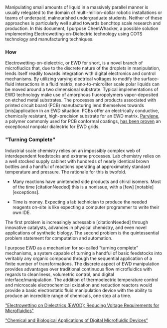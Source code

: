 Manipulating small amounts of liquid in a massively parallel manner is usually relegated to the domain of multi-million-dollar robotic installations or teams of underpaid, malnourished undergraduate students. Neither of these approaches is particularly well suited towards benchtop scale research and production. In this document, I purpose ChemWhacker, a possible solution implementing Electrowetting-on-Dielectric technology using COTS technology and manufacturing techniques. 

### How

Electrowetting-on-dielectric, or EWD for short, is a novel branch of microfludics that, due to the discrete nature of the droplets in manipulation, lends itself readily towards integration with digital electronics and control mechanisms. By utilizing varying electrical voltages to modify the surface-fluid interactions in a fluid matrix, nano-to-microliter scale polar liquids can be moved around a two dimensional substrate. Typical implementations of EWD technology make use of amorphous fluoropolymers vapor-deposited on etched metal substrates. The processes and products associated with printed circuit board (PCB) manufacturing lend themselves towards [mis]application in an EWD situation. PCBs offer an electrically conductive, chemically resistant, high-precision substrate for an EWD matrix. [Parylene](http://www.nbtc.cornell.edu/facilities/downloads/Parylene%20Information%20Sheets.pdf), a polymer commonly used for PCB conformal coatings, [has been proven](http://secs.ceas.uc.edu/devices/Downloads/Documents/Publications/Reliable%20and%20low-voltage%20electrowetting%20on%20thin%20Parylene%20films.pdf) an exceptional nonpolar dialectric for EWD grids.

### "Turning Complete" 

Industrial scale chemistry relies on an impossibly complex web of interdependent feedstocks and extreme processes. Lab chemistry relies on a well stocked supply cabinet with hundreds of nearly identical brown bottles and a handful of reactions operating at approximately standard temperature and pressure. The rationale for this is twofold. 

* Many reactions have unintended side products and chiral isomers. Most of the time [citationNeeded] this is a nonissue, with a [few] [notable] [exceptions].

* Time is money. Expecting a lab technician to produce the needed reagents on-site is like expecting a computer programmer to write their own IDE.

The first problem is increasingly adressable [citationNeeded] through innovative catalysts, advances in physical chemistry, and even novel applications of synthetic biology. The second problem is the quintessential problem statement for computation and automation. 

I purpose EWD as a mechanism for so-called "turning complete" mechanisms, a system capable of turning a handful of basic feedstocks into veritably any organic compound through the sequential application of a finite number of transformations. The discrete aspect of EWD manipulation provides advantages over traditional continuous flow microfluidics with regards to cleanliness, volumetric control, and digital interface/manipulation. The addition of thermoelectric temperature control and microscale electrochemical oxidation and reduction reactors would provide a basic electrostatic fluid manipulation device with the ability to produce an incredible range of chemicals, one step at a time.  

["Electrowetting on Dielectrics (EWOD): Reducing Voltage Requirements for Microfluidics"](http://www.ag.arizona.edu/research/biosensors/acs01b.pdf)

["Chemical and Biological Applications of Digital Microfluidic Devices"](http://microfluidics.ee.duke.edu/documents/ieee07.pdf)
